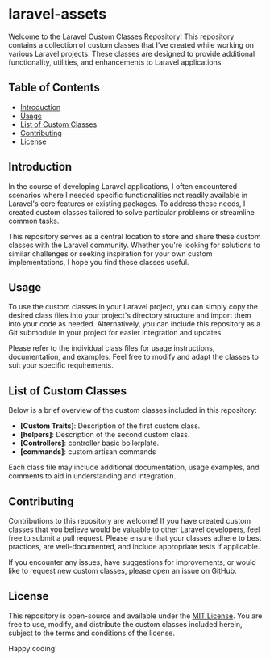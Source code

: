 # laravel-assets

Welcome to the Laravel Custom Classes Repository! This repository contains a collection of custom classes that I've created while working on various Laravel projects. These classes are designed to provide additional functionality, utilities, and enhancements to Laravel applications.

## Table of Contents

- [Introduction](#introduction)
- [Usage](#usage)
- [List of Custom Classes](#list-of-custom-classes)
- [Contributing](#contributing)
- [License](#license)

## Introduction

In the course of developing Laravel applications, I often encountered scenarios where I needed specific functionalities not readily available in Laravel's core features or existing packages. To address these needs, I created custom classes tailored to solve particular problems or streamline common tasks.

This repository serves as a central location to store and share these custom classes with the Laravel community. Whether you're looking for solutions to similar challenges or seeking inspiration for your own custom implementations, I hope you find these classes useful.

## Usage

To use the custom classes in your Laravel project, you can simply copy the desired class files into your project's directory structure and import them into your code as needed. Alternatively, you can include this repository as a Git submodule in your project for easier integration and updates.

Please refer to the individual class files for usage instructions, documentation, and examples. Feel free to modify and adapt the classes to suit your specific requirements.

## List of Custom Classes

Below is a brief overview of the custom classes included in this repository:

- **[Custom Traits]**: Description of the first custom class.
- **[helpers]**: Description of the second custom class.
- **[Controllers]**: controller basic boilerplate.
- **[commands]**: custom artisan commands

Each class file may include additional documentation, usage examples, and comments to aid in understanding and integration.

## Contributing

Contributions to this repository are welcome! If you have created custom classes that you believe would be valuable to other Laravel developers, feel free to submit a pull request. Please ensure that your classes adhere to best practices, are well-documented, and include appropriate tests if applicable.

If you encounter any issues, have suggestions for improvements, or would like to request new custom classes, please open an issue on GitHub.

## License

This repository is open-source and available under the [MIT License](LICENSE). You are free to use, modify, and distribute the custom classes included herein, subject to the terms and conditions of the license.

Happy coding!

